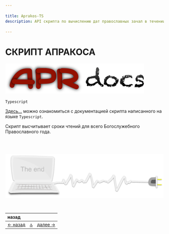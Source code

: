 ```yaml
---

title: Aprakos-TS
description: API скрипта по вычислению дат православных зачал в течении всего Богослужебного года

---
```



<div class="navi"><nav id="navi"><!-- js --></nav></div>

# СКРИПТ АПРАКОСА

<span id="page-name-img" class="img" onclick="imgResize()">![image-top](assets/img/apr_docs.png)</span>


	Typescript

[Здесь…](https://apr.a374.ru/generated/index.html) можно ознакомиться с документацией скрипта написанного на языке `Typescript`.

Скрипт высчитывает сроки чтений для всего Богослужебного Православного года.


<br>


<br>

<span id="comp-end-img" class="img" onclick="imgResize()">![image-bottom](assets/svg/comp-end.svg)</span>


<script src="assets/js/navi.js"></script>
<!--ystm_start-->
<br>

 |назад||| 
 |:---|:---:|---:| 
 [← назад](az-angular.md)|[ 🔝 ](#)|[далее →](az-assets.md) 

 <br>
<!--ystm_end-->
